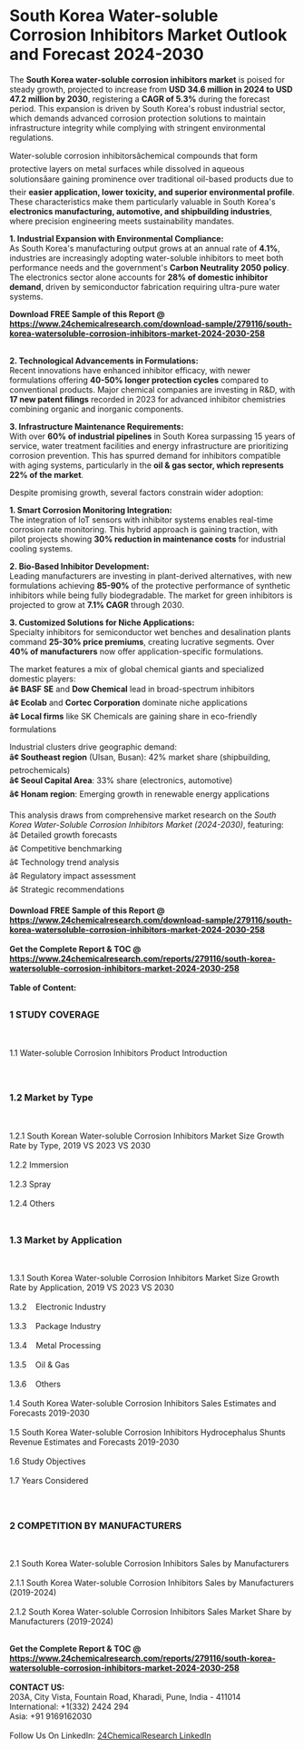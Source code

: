 <h1>South Korea Water-soluble Corrosion Inhibitors Market Outlook and Forecast 2024-2030</h1><p>The <strong>South Korea water-soluble corrosion inhibitors market</strong> is poised for steady growth, projected to increase from <strong>USD 34.6 million in 2024 to USD 47.2 million by 2030</strong>, registering a <strong>CAGR of 5.3%</strong> during the forecast period. This expansion is driven by South Korea's robust industrial sector, which demands advanced corrosion protection solutions to maintain infrastructure integrity while complying with stringent environmental regulations.</p><p>Water-soluble corrosion inhibitorsâchemical compounds that form protective layers on metal surfaces while dissolved in aqueous solutionsâare gaining prominence over traditional oil-based products due to their <strong>easier application, lower toxicity, and superior environmental profile</strong>.
 These characteristics make them particularly valuable in South Korea's <strong>electronics manufacturing, automotive, and shipbuilding industries</strong>, where precision engineering meets sustainability mandates.</p><p><strong>1. Industrial Expansion with Environmental Compliance:</strong><br>
As South Korea's manufacturing output grows at an annual rate of <strong>4.1%</strong>, industries are increasingly adopting water-soluble inhibitors to meet both performance needs and the government's <strong>Carbon Neutrality 2050 policy</strong>. The electronics sector alone accounts for <strong>28% of domestic inhibitor demand</strong>, driven by semiconductor fabrication requiring ultra-pure water systems.</p><div><b>Download FREE Sample of this Report @ 
            <a href="https://www.24chemicalresearch.com/download-sample/279116/south-korea-watersoluble-corrosion-inhibitors-market-2024-2030-258">
            https://www.24chemicalresearch.com/download-sample/279116/south-korea-watersoluble-corrosion-inhibitors-market-2024-2030-258</a></b></div><br><p><strong>2. Technological Advancements in Formulations:</strong><br>
Recent innovations have enhanced inhibitor efficacy, with newer formulations offering <strong>40-50% longer protection cycles</strong> compared to conventional products. Major chemical companies are investing in R&amp;D, with <strong>17 new patent filings</strong> recorded in 2023 for advanced inhibitor chemistries combining organic and inorganic components.</p><p><strong>3. Infrastructure Maintenance Requirements:</strong><br>
With over <strong>60% of industrial pipelines</strong> in South Korea surpassing 15 years of service, water treatment facilities and energy infrastructure are prioritizing corrosion prevention. This has spurred demand for inhibitors compatible with aging systems, particularly in the <strong>oil &amp; gas sector, which represents 22% of the market</strong>.</p><p>Despite promising growth, several factors constrain wider adoption:</p><p><strong>1. Smart Corrosion Monitoring Integration:</strong><br>
The integration of IoT sensors with inhibitor systems enables real-time corrosion rate monitoring. This hybrid approach is gaining traction, with pilot projects showing <strong>30% reduction in maintenance costs</strong> for industrial cooling systems.</p><p><strong>2. Bio-Based Inhibitor Development:</strong><br>
Leading manufacturers are investing in plant-derived alternatives, with new formulations achieving <strong>85-90%</strong> of the protective performance of synthetic inhibitors while being fully biodegradable. The market for green inhibitors is projected to grow at <strong>7.1% CAGR</strong> through 2030.</p><p><strong>3. Customized Solutions for Niche Applications:</strong><br>
Specialty inhibitors for semiconductor wet benches and desalination plants command <strong>25-30% price premiums</strong>, creating lucrative segments. Over <strong>40% of manufacturers</strong> now offer application-specific formulations.</p><p>The market features a mix of global chemical giants and specialized domestic players:
<br><strong>â¢ BASF SE</strong> and <strong>Dow Chemical</strong> lead in broad-spectrum inhibitors
<br><strong>â¢ Ecolab</strong> and <strong>Cortec Corporation</strong> dominate niche applications
<br><strong>â¢ Local firms</strong> like SK Chemicals are gaining share in eco-friendly formulations</p><p>Industrial clusters drive geographic demand:
<br><strong>â¢ Southeast region</strong> (Ulsan, Busan): 42% market share (shipbuilding, petrochemicals)
<br><strong>â¢ Seoul Capital Area</strong>: 33% share (electronics, automotive)
<br><strong>â¢ Honam region</strong>: Emerging growth in renewable energy applications</p><p>This analysis draws from comprehensive market research on the <em>South Korea Water-Soluble Corrosion Inhibitors Market (2024-2030)</em>, featuring:
<br>â¢ Detailed growth forecasts
<br>â¢ Competitive benchmarking
<br>â¢ Technology trend analysis
<br>â¢ Regulatory impact assessment
<br>â¢ Strategic recommendations</p><div><b>Download FREE Sample of this Report @ 
            <a href="https://www.24chemicalresearch.com/download-sample/279116/south-korea-watersoluble-corrosion-inhibitors-market-2024-2030-258">
            https://www.24chemicalresearch.com/download-sample/279116/south-korea-watersoluble-corrosion-inhibitors-market-2024-2030-258</a></b></div><br><div><b>Get the Complete Report & TOC @ 
            <a href="https://www.24chemicalresearch.com/reports/279116/south-korea-watersoluble-corrosion-inhibitors-market-2024-2030-258">
            https://www.24chemicalresearch.com/reports/279116/south-korea-watersoluble-corrosion-inhibitors-market-2024-2030-258</a></b></div><br>
            <b>Table of Content:</b><p><h2><span style="font-size:16px"><strong>1 STUDY COVERAGE</strong></span></h2><br />
<p>1.1 Water-soluble Corrosion Inhibitors Product Introduction</p><br />
<h2><span style="font-size:16px"><strong>1.2 Market by Type</strong></span></h2><br />
<p>1.2.1 South Korean Water-soluble Corrosion Inhibitors Market Size Growth Rate by Type, 2019 VS 2023 VS 2030<br /><br />
1.2.2 Immersion&nbsp;&nbsp; &nbsp;<br /><br />
1.2.3 Spray<br /><br />
1.2.4 Others<br /><br />
<h2><span style="font-size:16px"><strong>1.3 Market by Application</strong></span></h2><br />
<p>1.3.1 South Korea Water-soluble Corrosion Inhibitors Market Size Growth Rate by Application, 2019 VS 2023 VS 2030<br /><br />
1.3.2&nbsp;&nbsp; &nbsp;Electronic Industry<br /><br />
1.3.3&nbsp;&nbsp; &nbsp;Package Industry<br /><br />
1.3.4&nbsp;&nbsp; &nbsp;Metal Processing<br /><br />
1.3.5&nbsp;&nbsp; &nbsp;Oil & Gas<br /><br />
1.3.6&nbsp;&nbsp; &nbsp;Others<br /><br />
1.4 South Korea Water-soluble Corrosion Inhibitors Sales Estimates and Forecasts 2019-2030<br /><br />
1.5 South Korea Water-soluble Corrosion Inhibitors Hydrocephalus Shunts Revenue Estimates and Forecasts 2019-2030<br /><br />
1.6 Study Objectives<br /><br />
1.7 Years Considered</p><br />
<h2><span style="font-size:16px"><strong>2 COMPETITION BY MANUFACTURERS</strong></span></h2><br />
<p>2.1 South Korea Water-soluble Corrosion Inhibitors Sales by Manufacturers<br /><br />
2.1.1 South Korea Water-soluble Corrosion Inhibitors Sales by Manufacturers (2019-2024)<br /><br />
2.1.2 South Korea Water-soluble Corrosion Inhibitors Sales Market Share by Manufacturers (2019-2024)<br /><br />
</p><div><b>Get the Complete Report & TOC @ 
            <a href="https://www.24chemicalresearch.com/reports/279116/south-korea-watersoluble-corrosion-inhibitors-market-2024-2030-258">
            https://www.24chemicalresearch.com/reports/279116/south-korea-watersoluble-corrosion-inhibitors-market-2024-2030-258</a></b></div><br><b>CONTACT US:</b><br>
            203A, City Vista, Fountain Road, Kharadi, Pune, India - 411014<br>
            International: +1(332) 2424 294<br>
            Asia: +91 9169162030 <br><br>
            Follow Us On LinkedIn: <a href="https://www.linkedin.com/company/24chemicalresearch/">24ChemicalResearch LinkedIn</a>